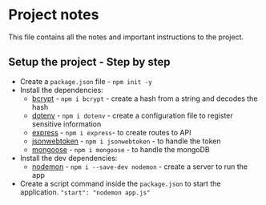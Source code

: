# Project notes

This file contains all the notes and important instructions to the project.

## Setup the project - Step by step

- Create a `package.json` file - `npm init -y`
- Install the dependencies:
    - [bcrypt](https://www.npmjs.com/package/bcrypt) - `npm i bcrypt` - create a hash from a string and decodes the hash
    - [dotenv](https://www.npmjs.com/package/dotenv) - `npm i dotenv` -  create a configuration file to register sensitive information
    - [express](https://www.npmjs.com/package/express) - `npm i express`- to create routes to API
    - [jsonwebtoken](https://www.npmjs.com/package/jsonwebtoken) - `npm i jsonwebtoken` - to handle the token
    - [mongoose](https://www.npmjs.com/package/mongoose) - `npm i mongoose` - to handle the mongoDB
- Install the dev dependencies:
    - [nodemon](https://www.npmjs.com/package/nodemon) - `npm i --save-dev nodemon` - create a server to run the app
- Create a script command inside the `package.json` to start the application. `"start": "nodemon app.js"`